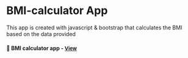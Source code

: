 
# BMI-calculator App

This app is created with javascript & bootstrap that calculates the BMI based on the data provided

<h4>🔹 BMI calculator app - <a href="https://simonakom.github.io/bmi-calculator/index.html" style="font-size:small;">View</a><h4>
